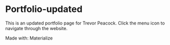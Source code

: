 # Portfolio-updated
This is an updated portfolio page for Trevor Peacock.
Click the menu icon to navigate through the website.

Made with: Materialize

